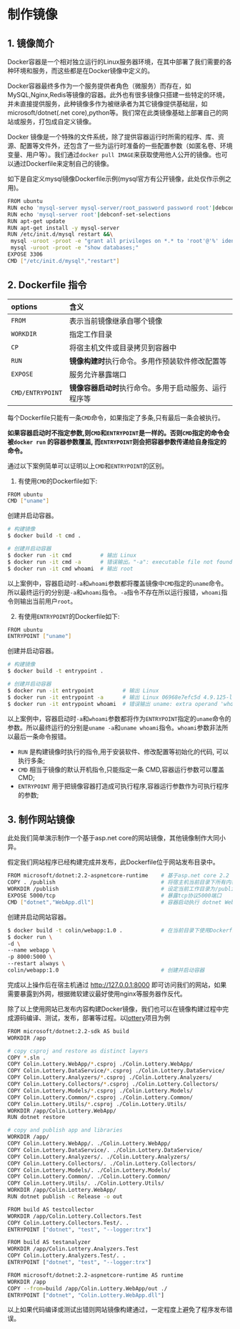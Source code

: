 # 制作镜像

## 1. 镜像简介
Docker容器是一个相对独立运行的Linux服务器环境，在其中部署了我们需要的各种环境和服务，而这些都是在Docker镜像中定义的。

Docker容器最终多作为一个服务提供者角色（微服务）而存在，如MySQL,Nginx,Redis等镜像的容器。此外也有很多镜像只搭建一些特定的环境，并未直接提供服务，此种镜像多作为被继承者为其它镜像提供基础层，如microsoft/dotnet(.net core),python等。我们常在此类镜像基础上部署自己的网站或服务，打包成自定义镜像。

Docker 镜像是一个特殊的文件系统，除了提供容器运行时所需的程序、库、资源、配置等文件外，还包含了一些为运行时准备的一些配置参数（如匿名卷、环境变量、用户等）。我们通过`docker pull IMAGE`来获取使用他人公开的镜像。也可以通过Dockerfile来定制自己的镜像。

如下是自定义mysql镜像Dockerfile示例(mysql官方有公开镜像，此处仅作示例之用)。

```sh
FROM ubuntu
RUN echo 'mysql-server mysql-server/root_password password root'|debconf-set-selections
RUN echo 'mysql-server root'|debconf-set-selections
RUN apt-get update
RUN apt-get install -y mysql-server
RUN /etc/init.d/mysql restart &&\
 mysql -uroot -proot -e "grant all privileges on *.* to 'root'@'%' identified by 'root'" &&\
 mysql -uroot -proot -e "show databases;"
EXPOSE 3306
CMD ["/etc/init.d/mysql","restart"]
```

## 2. Dockerfile 指令

options|含义
:-|:-
`FROM`|表示当前镜像继承自哪个镜像
`WORKDIR`|指定工作目录
`CP`|将宿主机文件或目录拷贝到容器中
`RUN`|**镜像构建时**执行命令。多用作预装软件修改配置等
`EXPOSE`|服务允许暴露端口
`CMD/ENTRYPOINT`|**镜像容器启动时**执行命令。多用于启动服务、运行程序等


每个Dockerfile只能有一条`CMD`命令，如果指定了多条,只有最后一条会被执行。

**如果容器启动时不指定参数,则`CMD`和`ENTRYPOINT`是一样的。否则`CMD`指定的命令会被`docker run` 的容器参数覆盖, 而`ENTRYPOINT`则会把容器参数传递给自身指定的命令。**

通过以下案例简单可以证明以上`CMD`和`ENTRYPOINT`的区别。

1) 有使用`CMD`的Dockerfile如下:
```sh
FROM ubuntu
CMD ["uname"]
```
创建并启动容器。
```sh
# 构建镜像
$ docker build -t cmd .

# 创建并启动容器
$ docker run -it cmd         # 输出 Linux
$ docker run -it cmd -a      # 错误输出。"-a": executable file not found in $PATH"
$ docker run -it cmd whoami  # 输出 root
```
以上案例中，容器启动时`-a`和`whoami`参数都将覆盖镜像中`CMD`指定的`uname`命令。所以最终运行的分别是`-a`和`whoami`指令。`-a`指令不存在所以运行报错，`whoami`指令则输出当前用户`root`。

2) 有使用`ENTRYPOINT`的Dockerfile如下:
```sh
FROM ubuntu
ENTRYPOINT ["uname"]
```
创建并启动容器。
```sh
# 构建镜像
$ docker build -t entrypoint .

# 创建并启动容器
$ docker run -it entrypoint         # 输出 Linux
$ docker run -it entrypoint -a      # 输出 Linux 06968e7efc5d 4.9.125-linuxkit #1 SMP Fri Sep 7 08:20:28 UTC 2018 x86_64 x86_64 x86_64 GNU/Linux
$ docker run -it entrypoint whoami  # 错误输出 uname: extra operand 'whoami'
```
以上案例中，容器启动时`-a`和`whoami`参数都将作为`ENTRYPOINT`指定的`uname`命令的参数。所以最终运行的分别是`uname -a`和`uname whoami`指令。`whoami`参数非法所以最后一条命令报错。

* `RUN` 是构建镜像时执行的指令,用于安装软件、修改配置等初始化的代码, 可以执行多条;
* `CMD` 相当于镜像的默认开机指令,只能指定一条 CMD,容器运行参数可以覆盖 CMD;
* `ENTRYPOINT` 用于把镜像容器打造成可执行程序,容器运行参数作为可执行程序的参数;

## 3. 制作网站镜像
此处我们简单演示制作一个基于asp.net core的网站镜像，其他镜像制作大同小异。

假定我们网站程序已经构建完成并发布，此Dockerfile位于网站发布目录中。
```sh
FROM microsoft/dotnet:2.2-aspnetcore-runtime    # 基于asp.net core 2.2 runtime官方镜像制作本镜像
COPY . /publish                                 # 将宿主机当前目录下所有内容拷贝到镜像的/publish目录中
WORKDIR /publish                                # 设定当前工作目录为/publish
EXPOSE 5000/tcp                                 # 暴露tcp协议5000端口
CMD ["dotnet","WebApp.dll"]                     # 容器启动执行 dotnet WebApp.dll命令
```
创建并启动网站容器。
```sh
$ docker build -t colin/webapp:1.0 .            # 在当前目录下使用Dockerfile构建镜像命名为colin/webapp，tag为1.0
$ docker run \
-d \
--name webapp \
-p 8000:5000 \
--restart always \
colin/webapp:1.0                                # 创建并启动容器
```
完成以上操作后在宿主机通过 http://127.0.0.1:8000 即可访问我们的网站，如果需要暴露到外网，根据微软建议最好使用nginx等服务器作反代。

除了以上使用网站已发布内容构建Docker镜像，我们也可以在镜像构建过程中完成源码编译、测试，发布，部署等过程。以[lottery](https://github.com/TechnologyGeeks/lottery)项目为例
```sh
FROM microsoft/dotnet:2.2-sdk AS build
WORKDIR /app

# copy csproj and restore as distinct layers
COPY *.sln .
COPY Colin.Lottery.WebApp/*.csproj ./Colin.Lottery.WebApp/
COPY Colin.Lottery.DataService/*.csproj ./Colin.Lottery.DataService/
COPY Colin.Lottery.Analyzers/*.csproj ./Colin.Lottery.Analyzers/
COPY Colin.Lottery.Collectors/*.csproj ./Colin.Lottery.Collectors/
COPY Colin.Lottery.Models/*.csproj ./Colin.Lottery.Models/
COPY Colin.Lottery.Common/*.csproj ./Colin.Lottery.Common/
COPY Colin.Lottery.Utils/*.csproj ./Colin.Lottery.Utils/
WORKDIR /app/Colin.Lottery.WebApp/
RUN dotnet restore

# copy and publish app and libraries
WORKDIR /app/
COPY Colin.Lottery.WebApp/. ./Colin.Lottery.WebApp/
COPY Colin.Lottery.DataService/. ./Colin.Lottery.DataService/
COPY Colin.Lottery.Analyzers/. ./Colin.Lottery.Analyzers/
COPY Colin.Lottery.Collectors/. ./Colin.Lottery.Collectors/
COPY Colin.Lottery.Models/. ./Colin.Lottery.Models/
COPY Colin.Lottery.Common/. ./Colin.Lottery.Common/
COPY Colin.Lottery.Utils/. ./Colin.Lottery.Utils/
WORKDIR /app/Colin.Lottery.WebApp/
RUN dotnet publish -c Release -o out

FROM build AS testcollector
WORKDIR /app/Colin.Lottery.Collectors.Test
COPY Colin.Lottery.Collectors.Test/. .
ENTRYPOINT ["dotnet", "test", "--logger:trx"]

FROM build AS testanalyzer
WORKDIR /app/Colin.Lottery.Analyzers.Test
COPY Colin.Lottery.Analyzers.Test/. .
ENTRYPOINT ["dotnet", "test", "--logger:trx"]

FROM microsoft/dotnet:2.2-aspnetcore-runtime AS runtime
WORKDIR /app
COPY --from=build /app/Colin.Lottery.WebApp/out ./
ENTRYPOINT ["dotnet", "Colin.Lottery.WebApp.dll"]
```

以上如果代码编译或测试出错则网站镜像构建通过，一定程度上避免了程序发布错误。